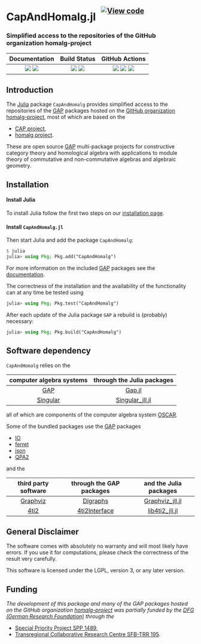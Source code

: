 <!-- BEGIN HEADER -->
# CapAndHomalg.jl&ensp;<sup><sup>[![View code][code-img]][code-url]</sup></sup>

### Simplified access to the repositories of the GitHub organization homalg-project

| **Documentation** | **Build Status** | **GitHub Actions** |
|:-----------------:|:----------------:|:------------------:|
| [![][docs-stable-img]][docs-stable-url] [![][docs-dev-img]][docs-dev-url] | [![][tests-img]][tests-url] [![][codecov-img]][codecov-url] | [![][tagbot-img]][tagbot-url] [![][docsbuilder-img]][docsbuilder-url] [![][compathelper-img]][compathelper-url] |

<!-- END HEADER -->

## Introduction

The [Julia](https://julialang.org/) package `CapAndHomalg` provides simplified access to the repositories of the [GAP](https://www.gap-system.org/) packages hosted on the [GitHub organization homalg-project](https://homalg-project.github.io/), most of which are based on the

* [CAP project](https://github.com/homalg-project/CAP_project#readme),
* [homalg project](https://github.com/homalg-project/homalg_project#readme).

These are open source [GAP](https://www.gap-system.org) multi-package projects for constructive category theory and homological algebra with applications to module theory of commutative and non-commutative algebras and algebraic geometry.

## Installation

#### Install Julia

To install Julia follow the first two steps on our [installation page](https://homalg-project.github.io/docs/installation).

#### Install `CapAndHomalg.jl`

Then start Julia and add the package `CapAndHomalg`:

```julia
$ julia
julia> using Pkg; Pkg.add("CapAndHomalg")
```

For more information on the included [GAP](https://www.gap-system.org) packages see the [documentation](https://homalg-project.github.io/CapAndHomalg.jl/dev/#Installation-1).

The correctness of the installation and the availability of the functionality can at any time be tested using

```julia
julia> using Pkg; Pkg.test("CapAndHomalg")
```

After each update of the Julia package `GAP` a rebuild is (probably) necessary:

```julia
julia> using Pkg; Pkg.build("CapAndHomalg")
```

## Software dependency

`CapAndHomalg` relies on the

| computer algebra systems                    | through the Julia packages                                                |
|:-------------------------------------------:|:-------------------------------------------------------------------------:|
| [GAP](https://www.gap-system.org/)          | [Gap.jl](https://github.com/oscar-system/GAP.jl)                          |
| [Singular](https://www.singular.uni-kl.de/) | [Singular_jll.jl](https://github.com/JuliaBinaryWrappers/Singular_jll.jl) |

all of which are components of the computer algebra system [OSCAR](https://oscar.computeralgebra.de/).

Some of the bundled packages use the [GAP](https://www.gap-system.org) packages

* [IO](https://github.com/gap-packages/io/)
* [ferret](https://github.com/gap-packages/ferret/)
* [json](https://github.com/gap-packages/json/)
* [QPA2](https://github.com/sunnyquiver/QPA2/)

and the

| third party software                                | through the GAP packages                                                        | and the Julia packages |
|:---------------------------------------------------:|:-------------------------------------------------------------------------------:|:----------------------:|
| [Graphviz](https://graphviz.org/)                   | [Digraphs](https://github.com/gap-packages/digraphs/)                           | [Graphviz_jll.jl](https://github.com/JuliaBinaryWrappers/Graphviz_jll.jl) |
| [4ti2](https://4ti2.github.io/)                     | [4ti2Interface](https://homalg-project.github.io/homalg_project/4ti2Interface/) | [lib4ti2_jll.jl](https://github.com/JuliaBinaryWrappers/lib4ti2_jll.jl) |

<!--
| [cddlib](https://github.com/cddlib/cddlib/)         | [CddInterface](https://github.com/homalg-project/CddInterface/)                 | [cddlib_jll.jl](https://github.com/JuliaBinaryWrappers/cddlib_jll.jl) |
| [Normaliz](https://www.normaliz.uni-osnabrueck.de/) | [NormalizInterface](https://github.com/gap-packages/NormalizInterface/)         | [normaliz_jll.jl](https://github.com/JuliaBinaryWrappers/normaliz_jll.jl) |
-->

## General Disclaimer

The software comes with absolutely no warranty and will most likely have errors. If you use it for computations, please check the correctness of the result very carefully.

This software is licensed under the LGPL, version 3, or any later version.

## Funding

*The development of this package and many of the GAP packages hosted on the GitHub organization [homalg-project](https://github.com/homalg-project/) was partially funded by the [DFG (German Research Foundation)](https://www.dfg.de/) through the*

* [Special Priority Project SPP 1489](https://spp.computeralgebra.de/),
* [Transregional Collaborative Research Centre SFB-TRR 195](https://www.computeralgebra.de/sfb/).

<!-- BEGIN FOOTER -->

[docs-dev-img]: https://img.shields.io/badge/docs-dev-blue.svg
[docs-dev-url]: https://homalg-project.github.io/CapAndHomalg.jl/dev/

[docs-stable-img]: https://img.shields.io/badge/docs-stable-blue.svg
[docs-stable-url]: https://homalg-project.github.io/CapAndHomalg.jl/stable/

[tests-img]: https://github.com/homalg-project/CapAndHomalg.jl/workflows/Tests/badge.svg
[tagbot-img]: https://github.com/homalg-project/CapAndHomalg.jl/workflows/TagBot/badge.svg
[docsbuilder-img]: https://github.com/homalg-project/CapAndHomalg.jl/workflows/DocsBuilder/badge.svg
[compathelper-img]: https://github.com/homalg-project/CapAndHomalg.jl/workflows/CompatHelper/badge.svg

[action-url]: https://github.com/homalg-project/CapAndHomalg.jl/actions
[tests-url]: https://github.com/homalg-project/CapAndHomalg.jl/actions?query=workflow%3ATests
[tagbot-url]: https://github.com/homalg-project/CapAndHomalg.jl/actions?query=workflow%3ATagBot
[docsbuilder-url]: https://github.com/homalg-project/CapAndHomalg.jl/actions?query=workflow%3ADocsBuilder
[compathelper-url]: https://github.com/homalg-project/CapAndHomalg.jl/actions?query=workflow%3ACompatHelper

[codecov-img]: https://codecov.io/gh/homalg-project/CapAndHomalg.jl/branch/master/graph/badge.svg
[codecov-url]: https://codecov.io/gh/homalg-project/CapAndHomalg.jl

[code-img]: https://img.shields.io/badge/-View%20code-blue?logo=github
[code-url]: https://github.com/homalg-project/CapAndHomalg.jl#top

<!-- END FOOTER -->
